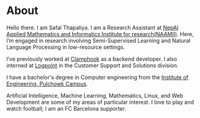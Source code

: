 # About
Hello there. I am Safal Thapaliya. I am a Research Assistant at [NepAl Applied Mathematics and Informatics Institute for research(NAAMII)](https://naamii.org.np/). Here, I’m engaged in research involving Semi-Supervised Learning and Natural Language Processing in low-resource settings.

I’ve previously worked at [Clamphook](https://clamphook.com/) as a backend developer. I also interned at [Logpoint](https://www.logpoint.com/) in the Customer Support and Solutions division.

I have a bachelor's degree in Computer engineering from the [Institute of Engineering, Pulchowk Campus](https://pcampus.edu.np/). 

Artificial Intelligence, Machine Learning, Mathematics, Linux, and Web Development are some of my areas of particular interest. 
I love to play and watch football; I am an FC Barcelona supporter.